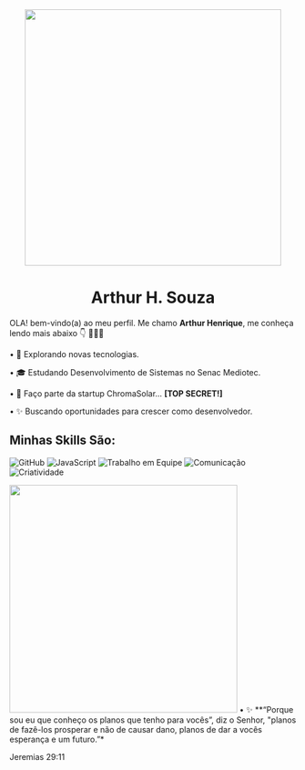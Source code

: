 
<div align="center">
  <img src="https://encrypted-tbn0.gstatic.com/images?q=tbn:ANd9GcQhZ1XS3hFEx-d7gqW4EGcQ9z-cBorVZvCjVA&usqp=CAU" width="450px" />
</div>

<h1 align="center">Arthur H. Souza</h1>

OLA! bem-vindo(a) ao meu perfil. Me chamo <strong>Arthur Henrique</strong>, me conheça lendo mais abaixo 👇 👨🏻‍💻 

• 🤔 Explorando novas tecnologias.

• 🎓 Estudando Desenvolvimento de Sistemas no Senac Mediotec.

• 💼 Faço parte da startup ChromaSolar…
**[TOP SECRET!]**

• ✨ Buscando oportunidades para crescer como desenvolvedor.



## **Minhas Skills São:**

![GitHub](https://img.shields.io/badge/GitHub-100000?style=for-the-badge&logo=github&logoColor=white)
![JavaScript](https://img.shields.io/badge/JavaScript-F7DF1E?style=for-the-badge&logo=javascript&logoColor=black)
![Trabalho em Equipe](https://img.shields.io/badge/Trabalho%20em%20Equipe-4CAF50?style=for-the-badge&logo=handshake&logoColor=white)
![Comunicação](https://img.shields.io/badge/Comunicação-2196F3?style=for-the-badge&logo=googlechat&logoColor=white)
![Criatividade](https://img.shields.io/badge/Criatividade-E91E63?style=for-the-badge&logo=sparkfun&logoColor=white)

<img src="https://encrypted-tbn0.gstatic.com/images?q=tbn:ANd9GcRDbhYxfG3xUEUw85su9SEsAWxl4Wr8j7y70hb-d5vo1Y8bWVSarQwrE1wJ&s=10" width="400px" />
• ✨ **“Porque sou eu que conheço os planos que tenho para vocês”, diz o Senhor, "planos de fazê-los prosperar e não de causar dano, planos de dar a vocês esperança e um futuro.”*  

Jeremias 29:11
